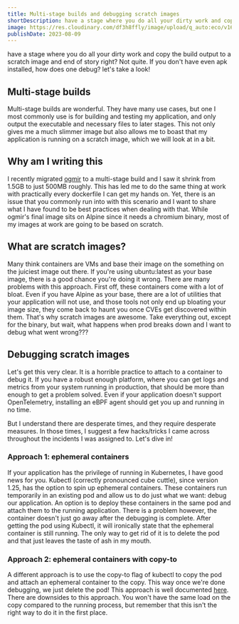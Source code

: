 ```yaml
---
title: Multi-stage builds and debugging scratch images
shortDescription: have a stage where you do all your dirty work and copy the build output to a scratch image and end of story right? Not quite. If you don't have even apk installed, how does one debug? let's take a look!
image: https://res.cloudinary.com/df3h8ffly/image/upload/q_auto:eco/v1691626593/blog_assets/frbackground_texture_metal_scratches-image-kybe8i5q.jpg_qxg2ep.webp
publishDate: 2023-08-09
---
```


have a stage where you do all your dirty work and copy the build output to a
scratch image and end of story right? Not quite. If you don't have even apk
installed, how does one debug? let's take a look!

## Multi-stage builds

Multi-stage builds are wonderful. They have many use cases, but one I most
commonly use is for building and testing my application, and only output the
executable and necessary files to later stages. This not only gives me a much
slimmer image but also allows me to boast that my application is running on a
scratch image, which we will look at in a bit.

## Why am I writing this

I recently migrated [ogmir](https://github.com/amir002001/ogmir) to a
multi-stage build and I saw it shrink from 1.5GB to just 500MB roughly. This has
led me to do the same thing at work with practically every dockerfile I can get
my hands on. Yet, there is an issue that you commonly run into with this
scenario and I want to share what I have found to be best practices when dealing
with that. While ogmir's final image sits on Alpine since it needs a chromium
binary, most of my images at work are going to be based on scratch.

## What are scratch images?

Many think containers are VMs and base their image on the something on the
juiciest image out there. If you're using ubuntu:latest as your base image,
there is a good chance you're doing it wrong. There are many problems with this
approach. First off, these containers come with a lot of bloat. Even if you have
Alpine as your base, there are a lot of utilities that your application will not
use, and those tools not only end up bloating your image size, they come back to
haunt you once CVEs get discovered within them. That's why scratch images are
awesome. Take everything out, except for the binary, but wait, what happens when
prod breaks down and I want to debug what went wrong???

## Debugging scratch images

Let's get this very clear. It is a horrible practice to attach to a container to
debug it. If you have a robust enough platform, where you can get logs and
metrics from your system running in production, that should be more than enough
to get a problem solved. Even if your application doesn't support OpenTelemetry,
installing an eBPF agent should get you up and running in no time.

But I understand there are desperate times, and they require desperate measures.
In those times, I suggest a few hacks/tricks I came across throughout the
incidents I was assigned to. Let's dive in!

### Approach 1: ephemeral containers

If your application has the privilege of running in Kubernetes, I have good news
for you. Kubectl (correctly pronounced cube cuttle), since version 1.25, has the
option to spin up ephemeral containers. These containers run temporarily in an
existing pod and allow us to do just what we want: debug our application. An
option is to deploy these containers in the same pod and attach them to the
running application. There is a problem however, the container doesn't just go
away after the debugging is complete. After getting the pod using Kubectl, it
will ironically state that the ephemeral container is still running. The only
way to get rid of it is to delete the pod and that just leaves the taste of ash
in my mouth.

### Approach 2: ephemeral containers with copy-to

A different approach is to use the copy-to flag of kubectl to copy the pod and
attach an ephemeral container to the copy. This way once we're done debugging,
we just delete the pod! This approach is well documented
[here](https://kubernetes.io/docs/tasks/debug/debug-application/debug-running-pod/).
There are downsides to this approach. You won't have the same load on the copy
compared to the running process, but remember that this isn't the right way to
do it in the first place.
